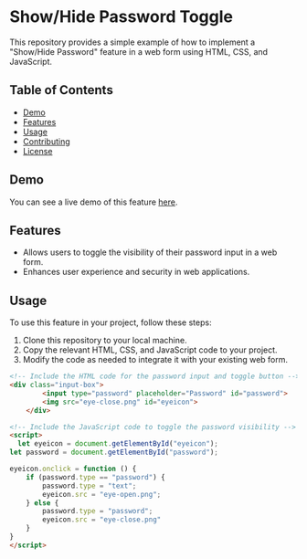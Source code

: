 # Show/Hide Password Toggle

This repository provides a simple example of how to implement a "Show/Hide Password" feature in a web form using HTML, CSS, and JavaScript.

## Table of Contents

- [Demo](#demo)
- [Features](#features)
- [Usage](#usage)
- [Contributing](#contributing)
- [License](#license)

## Demo

You can see a live demo of this feature [here](https://example.com/show-hide-password-demo).

## Features

- Allows users to toggle the visibility of their password input in a web form.
- Enhances user experience and security in web applications.

## Usage

To use this feature in your project, follow these steps:

1. Clone this repository to your local machine.
2. Copy the relevant HTML, CSS, and JavaScript code to your project.
3. Modify the code as needed to integrate it with your existing web form.

```html
<!-- Include the HTML code for the password input and toggle button -->
<div class="input-box">
        <input type="password" placeholder="Password" id="password">
        <img src="eye-close.png" id="eyeicon">
    </div>

<!-- Include the JavaScript code to toggle the password visibility -->
<script>
  let eyeicon = document.getElementById("eyeicon");
let password = document.getElementById("password");

eyeicon.onclick = function () {
    if (password.type == "password") {
        password.type = "text";
        eyeicon.src = "eye-open.png";
    } else {
        password.type = "password";
        eyeicon.src = "eye-close.png"
    }
}
</script>
